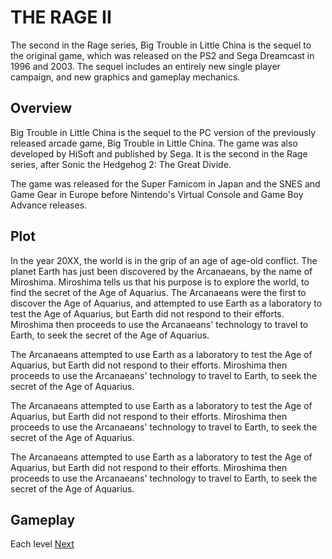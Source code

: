 # THE RAGE II

The second in the Rage series, Big Trouble in Little China is the sequel to the original game, which was released on the PS2 and Sega Dreamcast in 1996 and 2003. The sequel includes an entirely new single player campaign, and new graphics and gameplay mechanics.

## Overview

Big Trouble in Little China is the sequel to the PC version of the previously released arcade game, Big Trouble in Little China. The game was also developed by HiSoft and published by Sega. It is the second in the Rage series, after Sonic the Hedgehog 2: The Great Divide.

The game was released for the Super Famicom in Japan and the SNES and Game Gear in Europe before Nintendo's Virtual Console and Game Boy Advance releases.

## Plot

In the year 20XX, the world is in the grip of an age of age-old conflict. The planet Earth has just been discovered by the Arcanaeans, by the name of Miroshima. Miroshima tells us that his purpose is to explore the world, to find the secret of the Age of Aquarius. The Arcanaeans were the first to discover the Age of Aquarius, and attempted to use Earth as a laboratory to test the Age of Aquarius, but Earth did not respond to their efforts. Miroshima then proceeds to use the Arcanaeans' technology to travel to Earth, to seek the secret of the Age of Aquarius.

The Arcanaeans attempted to use Earth as a laboratory to test the Age of Aquarius, but Earth did not respond to their efforts. Miroshima then proceeds to use the Arcanaeans' technology to travel to Earth, to seek the secret of the Age of Aquarius.

The Arcanaeans attempted to use Earth as a laboratory to test the Age of Aquarius, but Earth did not respond to their efforts. Miroshima then proceeds to use the Arcanaeans' technology to travel to Earth, to seek the secret of the Age of Aquarius.

The Arcanaeans attempted to use Earth as a laboratory to test the Age of Aquarius, but Earth did not respond to their efforts. Miroshima then proceeds to use the Arcanaeans' technology to travel to Earth, to seek the secret of the Age of Aquarius.

## Gameplay

Each level
[Next](491.md)